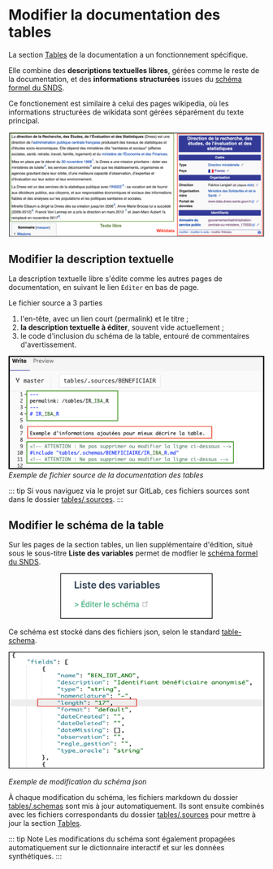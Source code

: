 # Modifier la documentation des tables
<!-- SPDX-License-Identifier: MPL-2.0 -->

La section [Tables](../../tables/README.md) de la documentation a un fonctionnement spécifique.

Elle combine des **descriptions textuelles libres**, gérées comme le reste de la documentation, et des **informations structurées** issues du [schéma formel du SNDS](https://gitlab.com/healthdatahub/schema-snds). 

Ce fonctionement est similaire à celui des pages wikipedia, où les informations structurées de wikidata sont gérées séparément du texte principal.  

[![exemple wikidata](../../files/images/contribution_tables/exemple_wikidata.png)](https://fr.wikipedia.org/wiki/Direction_de_la_Recherche,_des_%C3%89tudes,_de_l%27%C3%89valuation_et_des_Statistiques)


## Modifier la description textuelle

La description textuelle libre s'édite comme les autres pages de documentation, en suivant le lien `Éditer` en bas de page. 

Le fichier source a 3 parties
 
1. l'en-tête, avec un lien court (permalink) et le titre ;
1. **la description textuelle à éditer**, souvent vide actuellement ; 
1. le code d'inclusion du schéma de la table, entouré de commentaires d'avertissement. 

![](../../files/images/contribution_tables/parties_fichier_source_tables.png)
*Exemple de fichier source de la documentation des tables*

::: tip
Si vous naviguez via le projet sur GitLab, ces fichiers sources sont dans le dossier [tables/.sources](../../tables/.sources). 
:::


## Modifier le schéma de la table

Sur les pages de la section tables, un lien supplémentaire d'édition, situé sous le sous-titre **Liste des variables** permet de modfier le [schéma formel du SNDS](https://gitlab.com/healthdatahub/schema-snds). 

<p style="text-align:center;">
<img 
    src="../../files/images/contribution_tables/lien_editer_schema.png" 
    alt="Lien d'édition vers le schéma des tables" 
    width="300"
/>
</p>

Ce schéma est stocké dans des fichiers json, selon le standard [table-schema](../../glossaire/table-schema.md).

![](../../files/images/contribution_tables/exemple_modification_tableschema.png)

*Exemple de modification du schéma json*

À chaque modification du schéma, les fichiers markdown du dossier [tables/.schemas](../../tables/.schemas) sont mis à jour automatiquement. 
Ils sont ensuite combinés avec les fichiers correspondants du dossier [tables/.sources](../../tables/.sources) pour mettre à jour la section [Tables](../../tables/README.md).

::: tip Note
Les modifications du schéma sont également propagées automatiquement sur le dictionnaire interactif et sur les données synthétiques. 
:::
